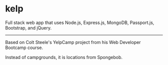 # kelp

Full stack web app that uses Node.js, Express.js, MongoDB, Passport.js, Bootstrap, and jQuery. 

----------------------------------------------------------------------

Based on Colt Steele's YelpCamp project from his Web Developer Bootcamp course. 

Instead of campgrounds, it is locations from Spongebob.


